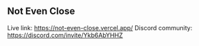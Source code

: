 ## Not Even Close

Live link: https://not-even-close.vercel.app/
Discord community: https://discord.com/invite/Ykb6AbYHHZ

